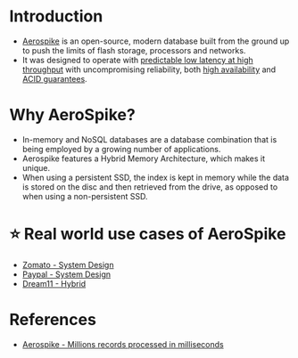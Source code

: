# Introduction
- [Aerospike](https://aerospike.com/) is an open-source, modern database built from the ground up to push the limits of flash storage, processors and networks. 
- It was designed to operate with [predictable low latency at high throughput](../../7_PropertiesDistributedSystem/Scalability/Latency.md) with uncompromising reliability, both [high availability](../../7_PropertiesDistributedSystem/Reliability/HighAvailability.md) and [ACID guarantees](../1_ACIDTransactions/Readme.md).

# Why AeroSpike?
- In-memory and NoSQL databases are a database combination that is being employed by a growing number of applications. 
- Aerospike features a Hybrid Memory Architecture, which makes it unique. 
- When using a persistent SSD, the index is kept in memory while the data is stored on the disc and then retrieved from the drive, as opposed to when using a non-persistent SSD.

# :star: Real world use cases of AeroSpike
- [Zomato - System Design](../../0_HLDUseCasesProblems/FoodOrderingZomatoSwiggy/Readme.md)
- [Paypal - System Design](../../1_TechStacks/PayPalTechStack.md)
- [Dream11 - Hybrid](https://aerospike.com/customers/dream11/)

# References
- [Aerospike - Millions records processed in milliseconds](https://www.trustradius.com/reviews/aerospike-2022-01-08-07-24-05)